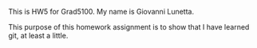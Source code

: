 This is HW5 for Grad5100.  My name is Giovanni Lunetta.

This purpose of this homework assignment is to show that I have learned git,
at least a little.

